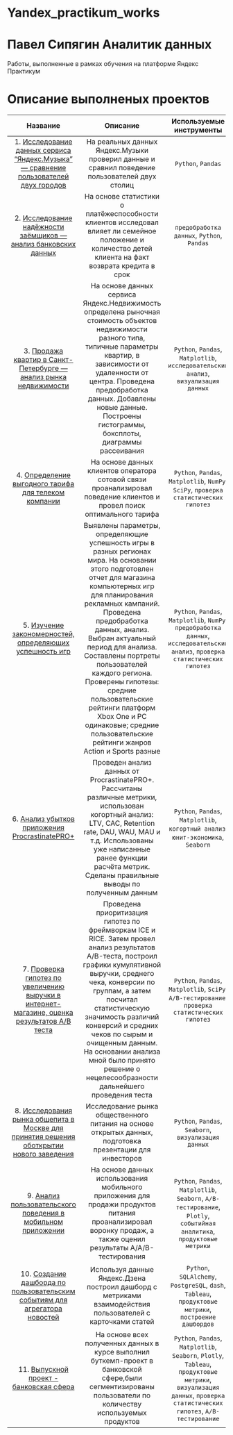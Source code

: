 # Yandex_practikum_works

# Павел Сипягин Аналитик данных 

Работы, выполненные в рамках обучения  на платформе Яндекс Практикум

# Описание выполненых проектов

| Название | Описание | Используемые инструменты |
| :-------: |:--------------:| :-----:|
| 1. [Исследование данных сервиса “Яндекс.Музыка” — сравнение пользователей двух городов](https://github.com/PavelSipyagin/Yandex_practikum_works/tree/main/Music%20of%20big%20cities) | На реальных данных Яндекс.Музыки  проверил данные и сравнил поведение пользователей двух столиц | `Python`, `Pandas` |
| 2. [Исследование надёжности заёмщиков — анализ банковских данных](https://github.com/PavelSipyagin/Yandex_practikum_works/tree/main/Credits) | На основе статистики о платёжеспособности клиентов исследовал влияет ли семейное положение и количество детей клиента на факт возврата кредита в срок | `предобработка данных`, `Python`, `Pandas` |
| 3. [Продажа квартир в Санкт-Петербурге — анализ рынка недвижимости](https://github.com/PavelSipyagin/Yandex_practikum_works/tree/main/Real%20estate%20market) | На основе данных сервиса Яндекс.Недвижимость определена рыночная стоимость объектов недвижимости разного типа, типичные параметры квартир, в зависимости от удаленности от центра. Проведена предобработка данных. Добавлены новые данные. Построены гистограммы, боксплоты, диаграммы рассеивания | `Python`, `Pandas`, `Matplotlib`, `исследовательский анализ`, `визуализация данных` |
| 4. [Определение выгодного тарифа для телеком компании](https://github.com/PavelSipyagin/Yandex_practikum_works/tree/main/Telecom%20tariff) | На основе данных клиентов оператора сотовой связи проанализировал поведение клиентов и провел поиск оптимального тарифа | `Python`, `Pandas`, `Matplotlib`, `NumPy`, `SciPy`, `проверка статистических гипотез` |
| 5. [Изучение закономерностей, определяющих успешность игр](https://github.com/PavelSipyagin/Yandex_practikum_works/tree/main/Games%20industry) | Выявлены параметры, определяющие успешность игры в разных регионах мира. На основании этого подготовлен отчет для магазина компьютерных игр для планирования рекламных кампаний. Проведена предобработка данных, анализ. Выбран актуальный период для анализа. Составлены портреты пользователей каждого региона. Проверены гипотезы: средние пользовательские рейтинги платформ Xbox One и PC одинаковые; средние пользовательские рейтинги жанров Action и Sports разные | `Python`, `Pandas`, `Matplotlib`, `NumPy`, `предобработка данных`, `исследовательский анализ`, `проверка статистических гипотез` |
| 6. [Анализ убытков приложения ProcrastinatePRO+](https://github.com/PavelSipyagin/Yandex_practikum_works/tree/main/Mobile%20app) | Проведен анализ данных от ProcrastinatePRO+. Рассчитаны различные метрики, использован когортный анализ: LTV, CAC, Retention rate, DAU, WAU, MAU и т.д. Использованы уже написанные ранее функции расчёта метрик. Сделаны правильные выводы по полученным данным | `Python`, `Pandas`, `Matplotlib`, `когортный анализ`, `юнит-экономика`, `Seaborn` |
| 7. [Проверка гипотез по увеличению выручки в интернет-магазине, оценка результатов A/B теста](https://github.com/PavelSipyagin/Yandex_practikum_works/tree/main/A-B%20test) | Проведена приоритизация гипотез по фреймворкам ICE и RICE. Затем провел анализ результатов A/B-теста, построил графики кумулятивной выручки, среднего чека, конверсии по группам, а затем посчитал статистическую значимость различий конверсий и средних чеков по сырым и очищенным данным. На основании анализа мной было принято решение о нецелесообразности дальнейшего проведения теста | `Python`, `Pandas`, `Matplotlib`, `SciPy`, `A/B-тестирование`, `проверка статистических гипотез` |
| 8. [Исследования рынка общепита в Москве для принятия решения оботкрытии нового заведения](https://github.com/PavelSipyagin/Yandex_practikum_works/tree/main/Moscow%20food) | Исследование рынка общественного питания на основе открытых данных, подготовка презентации для инвесторов | `Python`, `Pandas`, `Seaborn`, `визуализация данных` |
| 9. [Анализ пользовательского поведения в мобильном приложении](https://github.com/PavelSipyagin/Yandex_practikum_works/tree/main/Food%20mobile%20app) | На основе данных использования мобильного приложения для продажи продуктов питания проанализировал воронку продаж, а также оценил результаты A/A/B-тестирования | `Python`, `Pandas`, `Matplotlib`, `Seaborn`, `A/B-тестирование`, `Plotly`, `событийная аналитика`, `продуктовые метрики` |
| 10. [Создание дашборда по пользовательским событиям для агрегатора новостей](https://github.com/PavelSipyagin/Yandex_practikum_works/tree/main/Dashboard) |Используя данные Яндекс.Дзена построил дашборд с метриками взаимодействия пользователей с карточками статей | `Python`, `SQLAlchemy`, `PostgreSQL`, `dash`, `Tableau`, `продуктовые метрики`, `построение дашбордов` |
| 11. [Выпускной проект - банковская сфера](https://github.com/PavelSipyagin/Yandex_practikum_works/tree/main/Final%20project) | На основе всех полученных данных в курсе выполнил буткемп-проект в банковской сфере,были сегментизированы пользователи по количеству используемых продуктов | `Python`, `Pandas`, `Matplotlib`, `Seaborn`, `Plotly`, `Tableau`, `продуктовые метрики`, `визуализация данных`, `проверка статистических гипотез`, `A/B-тестирование` |
